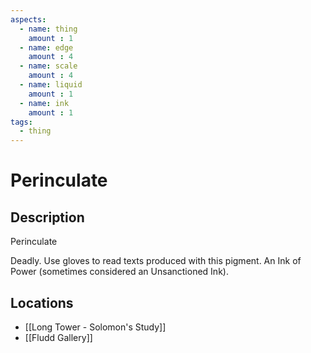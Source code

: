 ```yaml
---
aspects: 
  - name: thing
    amount : 1
  - name: edge
    amount : 4
  - name: scale
    amount : 4
  - name: liquid
    amount : 1
  - name: ink
    amount : 1
tags:
  - thing
---
```


# Perinculate

## Description
Perinculate

Deadly. Use gloves to read texts produced with this pigment. An Ink of Power (sometimes considered an Unsanctioned Ink).
## Locations
- [[Long Tower - Solomon's Study]]
- [[Fludd Gallery]]